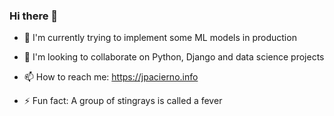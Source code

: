 ### Hi there 👋

- 🌱 I'm currently trying to implement some ML models in production

- 👯 I'm looking to collaborate on Python, Django and data science projects
- 📫 How to reach me: https://jpacierno.info
- ⚡ Fun fact: A group of stingrays is called a fever 

<!--
**juanpabloacierno/juanpabloacierno** is a ✨ _special_ ✨ repository because its `README.md` (this file) appears on your GitHub profile.

Here are some ideas to get you started:

- 🔭 I’m currently working on ...
- 🌱 I’m currently learning ...
- 👯 I’m looking to collaborate on ...
- 🤔 I’m looking for help with ...
- 💬 Ask me about ...
- 📫 How to reach me: ...
- 😄 Pronouns: ...
- ⚡ Fun fact: ...
-->
